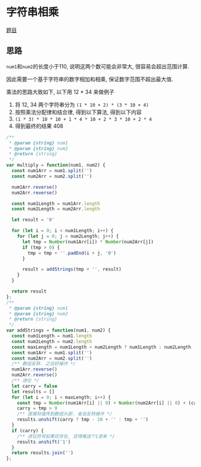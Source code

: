 # 字符串相乘

[题目](https://leetcode-cn.com/problems/multiply-strings/)

## 思路

`num1`和`num2`的长度小于110, 说明这两个数可能会非常大, 很容易会超出范围计算.

因此需要一个基于字符串的数字相加和相乘, 保证数字范围不超出最大值.

乘法的思路大致如下, 以下用 12 * 34 来做例子

1. 将 12, 34 两个字符串分为 `(1 * 10 + 2) * (3 * 10 + 4)`
2. 按照乘法分配律和结合律, 得到以下算法, 得到以下内容
3. `(1 * 3) * 10 * 10 + 1 * 4 * 10 + 2 * 3 * 10 + 2 * 4`
4. 得到最终的结果 408

```javascript
/**
 * @param {string} num1
 * @param {string} num2
 * @return {string}
 */
var multiply = function(num1, num2) {
  const num1Arr = num1.split('')
  const num2Arr = num2.split('')

  num1Arr.reverse()
  num2Arr.reverse()

  const num1Length = num1Arr.length
  const num2Length = num2Arr.length

  let result = '0'

  for (let i = 0; i < num1Length; i++) {
    for (let j = 0; j < num2Length; j++) {
      let tmp = Number(num1Arr[i]) * Number(num2Arr[j])
      if (tmp > 0) {
        tmp = tmp + ''.padEnd(i + j, '0')
      }

      result = addStrings(tmp + '', result)
    }
  }

  return result
};
/**
 * @param {string} num1
 * @param {string} num2
 * @return {string}
 */
var addStrings = function(num1, num2) {
  const num1Length = num1.length
  const num2Length = num2.length
  const maxLength = num1Length > num2Length ? num1Length : num2Length
  const num1Arr = num1.split('')
  const num2Arr = num2.split('')
  /** 数组反转. 之后好操作 */
  num1Arr.reverse()
  num2Arr.reverse()
  /** 进位 */
  let carry = false
  let results = []
  for (let i = 0; i < maxLength; i++) {
    const tmp = Number(num1Arr[i] || 0) + Number(num2Arr[i] || 0) + (carry ? 1 : 0)
    carry = tmp > 9
    /** 直接将值传到数组头部. 省去反转操作 */
    results.unshift(carry ? tmp - 10 + '' : tmp + '')
  }
  if (carry) {
    /** 进位符号如果还存在, 还得推送个1进来 */
    results.unshift('1')
  }
  return results.join('')
};
```
